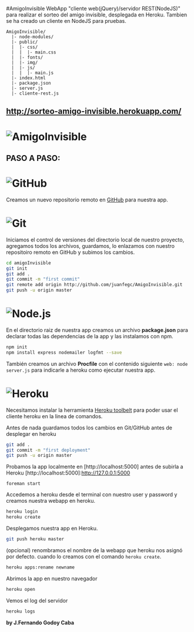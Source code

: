 #AmigoInvisible
WebApp "cliente web(jQuery)/servidor REST(NodeJS)" para realizar el sorteo del amigo invisible, desplegada en Heroku.
Tambien se ha creado un cliente en NodeJS para pruebas.

```
AmigoInvisible/
  |- node-modules/
  |- public/
  |  |- css/
  |  |  |- main.css
  |  |- fonts/
  |  |- img/
  |  |- js/
  |  |  |- main.js
  |- index.html
  |- package.json
  |- server.js
  |- cliente-rest.js
```

## http://sorteo-amigo-invisible.herokuapp.com/
# ![AmigoInvisible](https://sites.google.com/site/eurekioslabs/img/amigo-invisible.png)

## PASO A PASO:

# ![GitHub](https://sites.google.com/site/eurekioslabs/img/github-mini.png)
Creamos un nuevo repositorio remoto en [GitHub] para nuestra app.

[GitHub]:https://github.com/

# ![Git](http://git-scm.com/images/logo@2x.png)
Iniciamos el control de versiones del directorio local de nuestro proyecto, agregamos todos los archivos,
guardamos, lo enlazamos con nuestro repositoiro remoto en GitHub y subimos los cambios.
``` sh
cd amigoInvisible
git init
git add .
git commit -m "first commit"
git remote add origin http://github.com/juanfegc/AmigoInvisible.git
git push -u origin master
```

# ![Node.js](http://nodejs.org/images/logos/nodejs.png)
En el directorio raiz de nuestra app creamos un archivo **package.json** para declarar todas las dependencias de la app y las instalamos con npm.
``` sh
npm init
npm install express nodemailer logfmt --save
```
También creamos un archivo **Procfile**
con el contenido siguiente `web: node server.js` para indicarle a heroku como ejecutar nuestra app.

# ![Heroku](http://www.treasuredata.com/img_logos/heroku.png)
Necesitamos instalar la herramienta [Heroku toolbelt] para poder usar el cliente heroku en la linea de comandos.

[Heroku toolbelt]:https://toolbelt.heroku.com/

Antes de nada guardamos todos los cambios en Git/GitHub antes de desplegar en heroku
```sh
git add .
git commit -m "first deployment"
git push -u origin master
```

Probamos la app localmente en [http://localhost:5000] antes de subirla a Heroku
[http://localhost:5000]:http://127.0.0.1:5000

```
foreman start
```

Accedemos a heroku desde el terminal con nuestro user y password y creamos nuestra webapp en heroku.
``` sh
heroku login
heroku create
```

Desplegamos nuestra app en Heroku.
``` sh
git push heroku master
```
(opcional) renombramos el nombre de la webapp que heroku nos asignó por defecto.
cuando lo creamos con el comando `heroku create`.
``` sh
heroku apps:rename newname
```
Abrimos la app en nuestro navegador
``` sh
heroku open
```

Vemos el log del servidor
``` sh
heroku logs
```

**by J.Fernando Godoy Caba**
